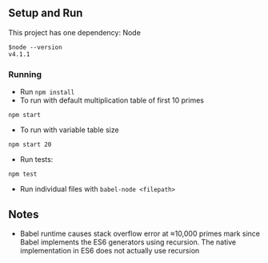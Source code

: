 ## Setup and Run
This project has one dependency: Node
```
$node --version
v4.1.1
```

### Running
* Run `npm install`
* To run with default multiplication table of first 10 primes
```
npm start
```
* To run with variable table size
```
npm start 20
```
* Run tests:
```
npm test
```
* Run individual files with `babel-node <filepath>`

## Notes
* Babel runtime causes stack overflow error at ≈10,000 primes mark since Babel implements the ES6 generators using recursion. The native implementation in ES6 does not actually use recursion
